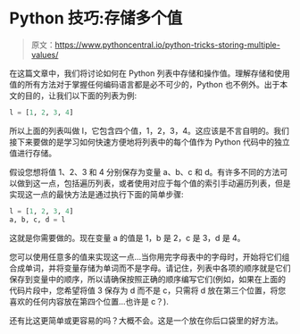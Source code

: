 # Python 技巧:存储多个值

> 原文：<https://www.pythoncentral.io/python-tricks-storing-multiple-values/>

在这篇文章中，我们将讨论如何在 Python 列表中存储和操作值。理解存储和使用值的所有方法对于掌握任何编码语言都是必不可少的，Python 也不例外。出于本文的目的，让我们以下面的列表为例:

```py
l = [1, 2, 3, 4]
```

所以上面的列表叫做 l，它包含四个值，1，2，3，4。这应该是不言自明的。我们接下来要做的是学习如何快速方便地将列表中的每个值作为 Python 代码中的独立值进行存储。

假设您想将值 1、2、3 和 4 分别保存为变量 a、b、c 和 d。有许多不同的方法可以做到这一点，包括遍历列表，或者使用对应于每个值的索引手动遍历列表，但是实现这一点的最快方法是通过执行下面的简单步骤:

```py
l = [1, 2, 3, 4]
a, b, c, d = l
```

这就是你需要做的。现在变量 a 的值是 1，b 是 2，c 是 3，d 是 4。

您可以使用任意多的值来实现这一点...当你用完字母表中的字母时，开始将它们组合成单词，并将变量存储为单词而不是字母。请记住，列表中各项的顺序就是它们保存到变量中的顺序，所以请确保按照正确的顺序编写它们(例如，如果在上面的代码片段中，您希望将值 3 保存为 d 而不是 c，只需将 d 放在第三个位置，将您喜欢的任何内容放在第四个位置...也许是 c？).

还有比这更简单或更容易的吗？大概不会。这是一个放在你后口袋里的好方法。